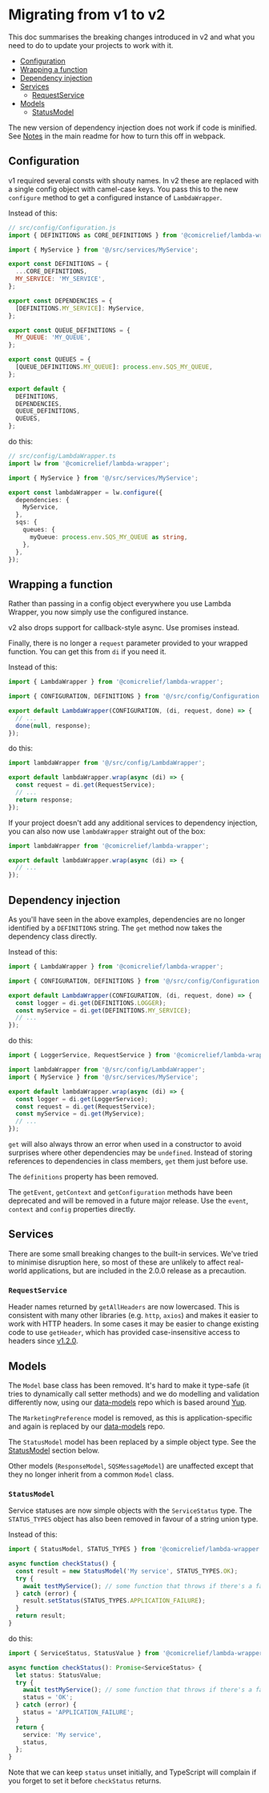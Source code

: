 # Migrating from v1 to v2

This doc summarises the breaking changes introduced in v2 and what you need to do to update your projects to work with it.

- [Configuration](#configuration)
- [Wrapping a function](#wrapping-a-function)
- [Dependency injection](#dependency-injection)
- [Services](#services)
  - [RequestService](#requestservice)
- [Models](#models)
  - [StatusModel](#statusmodel)

The new version of dependency injection does not work if code is minified. See [Notes](../../README.md#notes) in the main readme for how to turn this off in webpack.

## Configuration

v1 required several consts with shouty names. In v2 these are replaced with a single config object with camel-case keys. You pass this to the new `configure` method to get a configured instance of `LambdaWrapper`.

Instead of this:

```js
// src/config/Configuration.js
import { DEFINITIONS as CORE_DEFINITIONS } from '@comicrelief/lambda-wrapper';

import { MyService } from '@/src/services/MyService';

export const DEFINITIONS = {
  ...CORE_DEFINITIONS,
  MY_SERVICE: 'MY_SERVICE',
};

export const DEPENDENCIES = {
  [DEFINITIONS.MY_SERVICE]: MyService,
};

export const QUEUE_DEFINITIONS = {
  MY_QUEUE: 'MY_QUEUE',
};

export const QUEUES = {
  [QUEUE_DEFINITIONS.MY_QUEUE]: process.env.SQS_MY_QUEUE,
};

export default {
  DEFINITIONS,
  DEPENDENCIES,
  QUEUE_DEFINITIONS,
  QUEUES,
};
```

do this:

```ts
// src/config/LambdaWrapper.ts
import lw from '@comicrelief/lambda-wrapper';

import { MyService } from '@/src/services/MyService';

export const lambdaWrapper = lw.configure({
  dependencies: {
    MyService,
  },
  sqs: {
    queues: {
      myQueue: process.env.SQS_MY_QUEUE as string,
    },
  },
});
```

## Wrapping a function

Rather than passing in a config object everywhere you use Lambda Wrapper, you now simply use the configured instance.

v2 also drops support for callback-style async. Use promises instead.

Finally, there is no longer a `request` parameter provided to your wrapped function. You can get this from `di` if you need it.

Instead of this:

```js
import { LambdaWrapper } from '@comicrelief/lambda-wrapper';

import { CONFIGURATION, DEFINITIONS } from '@/src/config/Configuration';

export default LambdaWrapper(CONFIGURATION, (di, request, done) => {
  // ...
  done(null, response);
});
```

do this:

```ts
import lambdaWrapper from '@/src/config/LambdaWrapper';

export default lambdaWrapper.wrap(async (di) => {
  const request = di.get(RequestService);
  // ...
  return response;
});
```

If your project doesn't add any additional services to dependency injection, you can also now use `lambdaWrapper` straight out of the box:

```ts
import lambdaWrapper from '@comicrelief/lambda-wrapper';

export default lambdaWrapper.wrap(async (di) => {
  // ...
});
```

## Dependency injection

As you'll have seen in the above examples, dependencies are no longer identified by a `DEFINITIONS` string. The `get` method now takes the dependency class directly.

Instead of this:

```js
import { LambdaWrapper } from '@comicrelief/lambda-wrapper';

import { CONFIGURATION, DEFINITIONS } from '@/src/config/Configuration';

export default LambdaWrapper(CONFIGURATION, (di, request, done) => {
  const logger = di.get(DEFINITIONS.LOGGER);
  const myService = di.get(DEFINITIONS.MY_SERVICE);
  // ...
});
```

do this:

```ts
import { LoggerService, RequestService } from '@comicrelief/lambda-wrapper';

import lambdaWrapper from '@/src/config/LambdaWrapper';
import { MyService } from '@/src/services/MyService';

export default lambdaWrapper.wrap(async (di) => {
  const logger = di.get(LoggerService);
  const request = di.get(RequestService);
  const myService = di.get(MyService);
  // ...
});
```

`get` will also always throw an error when used in a constructor to avoid surprises where other dependencies may be `undefined`. Instead of storing references to dependencies in class members, `get` them just before use.

The `definitions` property has been removed.

The `getEvent`, `getContext` and `getConfiguration` methods have been deprecated and will be removed in a future major release. Use the `event`, `context` and `config` properties directly.

## Services

There are some small breaking changes to the built-in services. We've tried to minimise disruption here, so most of these are unlikely to affect real-world applications, but are included in the 2.0.0 release as a precaution.

### `RequestService`

Header names returned by `getAllHeaders` are now lowercased. This is consistent with many other libraries (e.g. `http`, `axios`) and makes it easier to work with HTTP headers. In some cases it may be easier to change existing code to use `getHeader`, which has provided case-insensitive access to headers since [v1.2.0](https://github.com/comicrelief/lambda-wrapper/releases/tag/v1.2.0).

## Models

The `Model` base class has been removed. It's hard to make it type-safe (it tries to dynamically call setter methods) and we do modelling and validation differently now, using our [data-models](https://github.com/comicrelief/data-models) repo which is based around [Yup](https://github.com/jquense/yup).

The `MarketingPreference` model is removed, as this is application-specific and again is replaced by our [data-models](https://github.com/comicrelief/data-models) repo.

The `StatusModel` model has been replaced by a simple object type. See the [StatusModel](#statusmodel) section below.

Other models (`ResponseModel`, `SQSMessageModel`) are unaffected except that they no longer inherit from a common `Model` class.

### `StatusModel`

Service statuses are now simple objects with the `ServiceStatus` type. The `STATUS_TYPES` object has also been removed in favour of a string union type.

Instead of this:

```js
import { StatusModel, STATUS_TYPES } from '@comicrelief/lambda-wrapper';

async function checkStatus() {
  const result = new StatusModel('My service', STATUS_TYPES.OK);
  try {
    await testMyService(); // some function that throws if there's a failure
  } catch (error) {
    result.setStatus(STATUS_TYPES.APPLICATION_FAILURE);
  }
  return result;
}
```

do this:

```ts
import { ServiceStatus, StatusValue } from '@comicrelief/lambda-wrapper';

async function checkStatus(): Promise<ServiceStatus> {
  let status: StatusValue;
  try {
    await testMyService(); // some function that throws if there's a failure
    status = 'OK';
  } catch (error) {
    status = 'APPLICATION_FAILURE';
  }
  return {
    service: 'My service',
    status,
  };
}
```

Note that we can keep `status` unset initially, and TypeScript will complain if you forget to set it before `checkStatus` returns.
